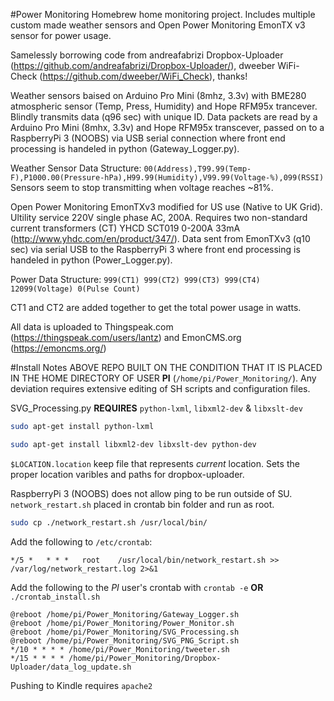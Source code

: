 #Power Monitoring
Homebrew home monitoring project. Includes multiple custom made weather sensors and Open Power Monitoring EmonTX v3 sensor for power usage.

Samelessly borrowing code from andreafabrizi Dropbox-Uploader (https://github.com/andreafabrizi/Dropbox-Uploader/), dweeber WiFi-Check (https://github.com/dweeber/WiFi_Check), thanks!

Weather sensors baised on Arduino Pro Mini (8mhz, 3.3v) with BME280 atmospheric sensor (Temp, Press, Humidity) and Hope RFM95x trancever. Blindly transmits data (q96 sec) with unique ID. Data packets are read by a Arduino Pro Mini (8mhx, 3.3v) and Hope RFM95x transcever, passed on to a RaspberryPi 3 (NOOBS) via USB serial connection where front end processing is handeled in python (Gateway_Logger.py). 

Weather Sensor Data Structure: `00(Address),T99.99(Temp-F),P1000.00(Pressure-hPa),H99.99(Humidity),V99.99(Voltage-%),099(RSSI)`
Sensors seem to stop transmitting when voltage reaches ~81%.

Open Power Monitoring EmonTXv3 modified for US use (Native to UK Grid). Ultility service 220V single phase AC, 200A. Requires two non-standard current transformers (CT) YHCD SCT019 0-200A 33mA (http://www.yhdc.com/en/product/347/). Data sent from EmonTXv3 (q10 sec) via serial USB to the RaspberryPi 3 where front end processing is handeled in python (Power_Logger.py). 

Power Data Structure: `999(CT1) 999(CT2) 999(CT3) 999(CT4) 12099(Voltage) 0(Pulse Count)`

CT1 and CT2 are added together to get the total power usage in watts. 

All data is uploaded to Thingspeak.com (https://thingspeak.com/users/lantz) and EmonCMS.org (https://emoncms.org/)

#Install Notes
ABOVE REPO BUILT ON THE CONDITION THAT IT IS PLACED IN THE HOME DIRECTORY OF USER **PI** (`/home/pi/Power_Monitoring/`). Any deviation requires extensive editing of SH scripts and configuration files.

SVG_Processing.py **REQUIRES** `python-lxml`, `libxml2-dev` & `libxslt-dev`

```bash 
sudo apt-get install python-lxml
```

```bash
sudo apt-get install libxml2-dev libxslt-dev python-dev
```

`$LOCATION.location` keep file that represents *current* location. Sets the proper location varibles and paths for dropbox-uploader.

RaspberryPi 3 (NOOBS) does not allow ping to be run outside of SU. `network_restart.sh` placed in crontab bin folder and run as root.
```bash
sudo cp ./network_restart.sh /usr/local/bin/
```
Add the following to `/etc/crontab`:
```
*/5 * 	* * *	root	/usr/local/bin/network_restart.sh >> /var/log/network_restart.log 2>&1
```
Add the following to the *PI* user's crontab with `crontab -e` **OR** `./crontab_install.sh`
```
@reboot /home/pi/Power_Monitoring/Gateway_Logger.sh
@reboot /home/pi/Power_Monitoring/Power_Monitor.sh
@reboot /home/pi/Power_Monitoring/SVG_Processing.sh
@reboot /home/pi/Power_Monitoring/SVG_PNG_Script.sh
*/10 * * * * /home/pi/Power_Monitoring/tweeter.sh
*/15 * * * * /home/pi/Power_Monitoring/Dropbox-Uploader/data_log_update.sh
```
Pushing to Kindle requires `apache2`
